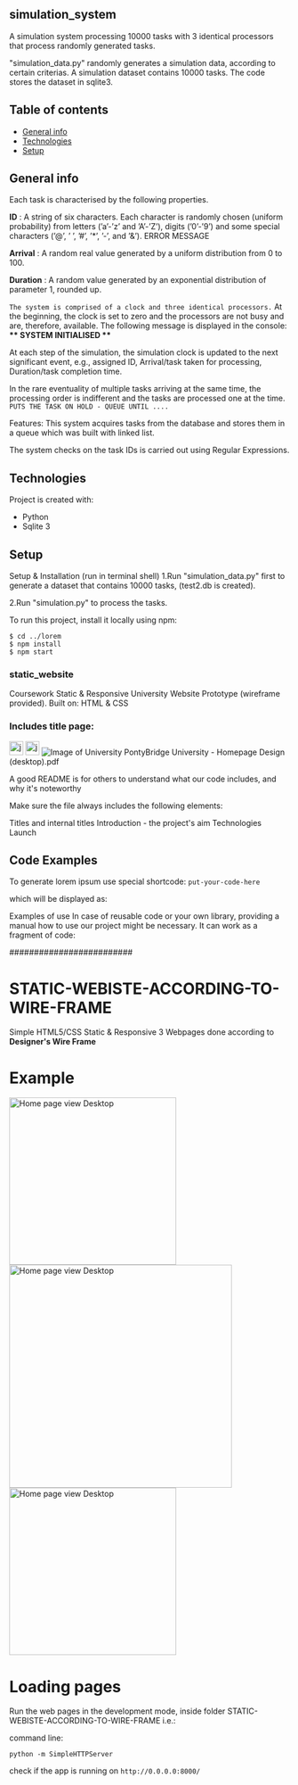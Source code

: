 ## simulation_system

A simulation system processing 10000 tasks with 3 identical processors that process randomly generated tasks.

"simulation_data.py" randomly generates a simulation data, according to certain criterias. A simulation dataset contains 10000 tasks. The code stores the dataset in sqlite3.

## Table of contents
* [General info](#general-info)
* [Technologies](#technologies)
* [Setup](#setup)

## General info

Each task is characterised by the following properties.

<strong>ID</strong> : A string of six characters. Each character is randomly chosen (uniform probability) from letters (’a’-’z’ and ’A’-’Z’), digits (’0’-’9’) and some special characters (’@’, ’ ’, ’#’, ’*’, ’-’, and ’&’). ERROR MESSAGE

<strong>Arrival</strong> : A random real value generated by a uniform distribution from 0 to 100.

<strong>Duration</strong> : A random value generated by an exponential distribution of parameter 1, rounded up.

```The system is comprised of a clock and three identical processors.```
At the beginning, the clock is set to zero and the processors are not busy and are, therefore, available. The following message is displayed in the
console: <strong>** SYSTEM INITIALISED ** </strong>
	
At each step of the simulation, the simulation clock is updated to the next significant event, e.g., assigned ID, Arrival/task taken for processing, Duration/task completion time.

In the rare eventuality of multiple tasks arriving at the same time, the processing order is indifferent and the tasks are processed one at the time. ```PUTS THE TASK ON HOLD - QUEUE UNTIL ....```

Features:
This system acquires tasks from the database and stores them in a queue which was built with linked list.

The system checks on the task IDs is carried out using Regular Expressions.

## Technologies

Project is created with:
* Python
* Sqlite 3

## Setup

Setup & Installation (run in terminal shell)
1.Run "simulation_data.py" first to generate a dataset that contains 10000 tasks, (test2.db is created).

2.Run "simulation.py" to process the tasks.


To run this project, install it locally using npm:

```
$ cd ../lorem
$ npm install
$ npm start
```

### static_website
Coursework Static & Responsive University Website Prototype (wireframe provided). Built on: HTML & CSS 

<h3>Includes title page:</h3>

<img src="https://raw.githubusercontent.com/devicons/devicon/master/icons/javascript/javascript-original.svg" alt="javascript" width="25" height="25"/>
<img src="https://raw.githubusercontent.com/devicons/devicon/master/icons/javascript/javascript-original.svg" alt="javascript" width="25" height="25"/>

<img class="uni" src="../style/pictures/7615945272_d16746ea81_o.jpg" alt="Image of University">
PontyBridge University - Homepage Design (desktop).pdf

A good README is for others to understand what our code includes, and why it's noteworthy

Make sure the file always includes the following elements:

Titles and internal titles
Introduction - the project's aim
Technologies
Launch







	


## Code Examples
To generate lorem ipsum use special shortcode: `put-your-code-here`

which will be displayed as:

<p>Examples of use In case of reusable code or your own library, providing a manual how to use our project might be necessary. It can work as a fragment of code: </p>

#########################
# STATIC-WEBISTE-ACCORDING-TO-WIRE-FRAME
Simple HTML5/CSS Static & Responsive 3 Webpages done according to <b>Designer's Wire Frame</b>

# Example

<img src="https://i.imgur.com/TlpBLnG.png" alt="Home page view Desktop" width="300" heigh="300"/>

<img src="https://i.imgur.com/iQmTSbm.png" alt="Home page view Desktop" width="400" heigh="100"/>

<img src="https://i.imgur.com/KBj5R4Y.png" alt="Home page view Desktop" width="300" heigh="300"/>




# Loading pages
Run the web pages in the development mode, inside folder STATIC-WEBISTE-ACCORDING-TO-WIRE-FRAME i.e.:

command line:

`python -m SimpleHTTPServer`

check if the app is running on `http://0.0.0.0:8000/`









